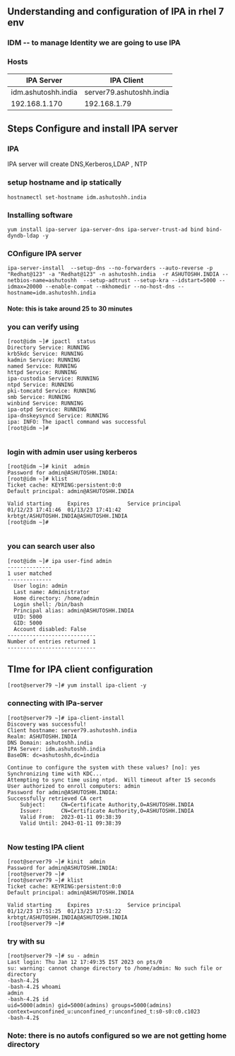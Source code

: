 ## Understanding and configuration of IPA in rhel 7 env 

### IDM -- to manage Identity we are going to use IPA 

### Hosts 

| IPA Server    | IPA Client    |
| ------------- | ------------- |
| idm.ashutoshh.india  | server79.ashutoshh.india  |
| 192.168.1.170  | 192.168.1.79  |

## Steps Configure and install IPA server 

### IPA 
<p> IPA server will create DNS,Kerberos,LDAP , NTP </p>

### setup hostname and ip statically 

```
hostnamectl set-hostname idm.ashutoshh.india 
```

### Installing software 
```
yum install ipa-server ipa-server-dns ipa-server-trust-ad bind bind-dyndb-ldap -y 
```

### COnfigure IPA server 

```
ipa-server-install  --setup-dns --no-forwarders --auto-reverse -p "Redhat@123" -a "Redhat@123" -n ashutoshh.india  -r ASHUTOSHH.INDIA --netbios-name=ashutoshh  --setup-adtrust --setup-kra --idstart=5000 --idmax=20000 --enable-compat --mkhomedir --no-host-dns --hostname=idm.ashutoshh.india
```

#### Note: this is take around 25 to 30 minutes 

### you can verify using 

```
[root@idm ~]# ipactl  status 
Directory Service: RUNNING
krb5kdc Service: RUNNING
kadmin Service: RUNNING
named Service: RUNNING
httpd Service: RUNNING
ipa-custodia Service: RUNNING
ntpd Service: RUNNING
pki-tomcatd Service: RUNNING
smb Service: RUNNING
winbind Service: RUNNING
ipa-otpd Service: RUNNING
ipa-dnskeysyncd Service: RUNNING
ipa: INFO: The ipactl command was successful
[root@idm ~]# 


```

### login with admin user using kerberos 

```
[root@idm ~]# kinit  admin
Password for admin@ASHUTOSHH.INDIA: 
[root@idm ~]# klist 
Ticket cache: KEYRING:persistent:0:0
Default principal: admin@ASHUTOSHH.INDIA

Valid starting     Expires            Service principal
01/12/23 17:41:46  01/13/23 17:41:42  krbtgt/ASHUTOSHH.INDIA@ASHUTOSHH.INDIA
[root@idm ~]# 


```

### you can search user also 

```
[root@idm ~]# ipa user-find admin
--------------
1 user matched
--------------
  User login: admin
  Last name: Administrator
  Home directory: /home/admin
  Login shell: /bin/bash
  Principal alias: admin@ASHUTOSHH.INDIA
  UID: 5000
  GID: 5000
  Account disabled: False
----------------------------
Number of entries returned 1
----------------------------

```

## TIme for IPA client configuration 

```
[root@server79 ~]# yum install ipa-client -y 
```

### connecting with IPa-server

```
[root@server79 ~]# ipa-client-install 
Discovery was successful!
Client hostname: server79.ashutoshh.india
Realm: ASHUTOSHH.INDIA
DNS Domain: ashutoshh.india
IPA Server: idm.ashutoshh.india
BaseDN: dc=ashutoshh,dc=india

Continue to configure the system with these values? [no]: yes
Synchronizing time with KDC...
Attempting to sync time using ntpd.  Will timeout after 15 seconds
User authorized to enroll computers: admin 
Password for admin@ASHUTOSHH.INDIA: 
Successfully retrieved CA cert
    Subject:     CN=Certificate Authority,O=ASHUTOSHH.INDIA
    Issuer:      CN=Certificate Authority,O=ASHUTOSHH.INDIA
    Valid From:  2023-01-11 09:38:39
    Valid Until: 2043-01-11 09:38:39


```

### Now testing IPA client 

```
[root@server79 ~]# kinit  admin
Password for admin@ASHUTOSHH.INDIA: 
[root@server79 ~]# 
[root@server79 ~]# klist 
Ticket cache: KEYRING:persistent:0:0
Default principal: admin@ASHUTOSHH.INDIA

Valid starting     Expires            Service principal
01/12/23 17:51:25  01/13/23 17:51:22  krbtgt/ASHUTOSHH.INDIA@ASHUTOSHH.INDIA
[root@server79 ~]# 
```

### try with su 

```
[root@server79 ~]# su - admin
Last login: Thu Jan 12 17:49:35 IST 2023 on pts/0
su: warning: cannot change directory to /home/admin: No such file or directory
-bash-4.2$ 
-bash-4.2$ whoami
admin
-bash-4.2$ id
uid=5000(admin) gid=5000(admins) groups=5000(admins) context=unconfined_u:unconfined_r:unconfined_t:s0-s0:c0.c1023
-bash-4.2$ 
```

### Note: there is no autofs configured so we are not getting home directory 

